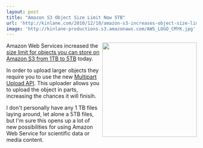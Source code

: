 ```yaml
---
layout: post
title: "Amazon S3 Object Size Limit Now 5TB"
url: 'http://kinlane.com/2010/12/10/amazon-s3-increases-object-size-limit-5tb/'
image: 'http://kinlane-productions.s3.amazonaws.com/AWS_LOGO_CMYK.jpg'
---
```


<img src="http://kinlane-productions.s3.amazonaws.com/AWS_LOGO_CMYK.jpg" alt="" width="250" align="right" />Amazon Web Services increased the [size limit for objects you can store on Amazon S3 from 1TB to 5TB][1] today.

In order to upload larger objects they require you to use the new [Multipart Upload API][2]. This uploader allows you to upload the object in parts, increasing the chances it will finisih.

I don't personally have any 1 TB files laying around, let alone a 5TB files, but I'm sure this opens up a lot of new possibilities for using Amazon Web Service for scientific data or media content.

   [1]: http://aws.typepad.com/aws/2010/12/amazon-s3-object-size-limit.html
   [2]: http://aws.typepad.com/aws/2010/11/amazon-s3-multipart-upload.html
